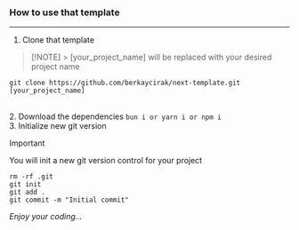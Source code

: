 ### How to use that template

---

1. Clone that template

> [!NOTE] > [your_project_name] will be replaced with your desired project name

`git clone https://github.com/berkaycirak/next-template.git [your_project_name] `

<br> 2. Download the dependencies
`bun i or yarn i or npm i`
<br> 3. Initialize new git version

> [!IMPORTANT]
> You will init a new git version control for your project

```
rm -rf .git
git init
git add .
git commit -m "Initial commit"
```

_Enjoy your coding..._
